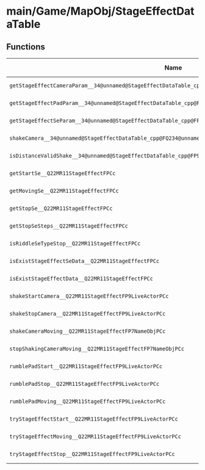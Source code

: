 # main/Game/MapObj/StageEffectDataTable

## Functions

| Name | Address | Match % |
|------|---------|---------|
| `getStageEffectCameraParam__34@unnamed@StageEffectDataTable_cpp@FPCc` | `0x8023C59C` | :x: (0.0%) |
| `getStageEffectPadParam__34@unnamed@StageEffectDataTable_cpp@FPCc` | `0x8023C60C` | :x: (0.0%) |
| `getStageEffectSeParam__34@unnamed@StageEffectDataTable_cpp@FPCc` | `0x8023C67C` | :x: (0.0%) |
| `shakeCamera__34@unnamed@StageEffectDataTable_cpp@FQ234@unnamed@StageEffectDataTable_cpp@15CameraShakeType` | `0x8023C6EC` | :x: (0.0%) |
| `isDistanceValidShake__34@unnamed@StageEffectDataTable_cpp@FP9LiveActorPCc` | `0x8023C730` | :x: (0.0%) |
| `getStartSe__Q22MR11StageEffectFPCc` | `0x8023C800` | :x: (0.0%) |
| `getMovingSe__Q22MR11StageEffectFPCc` | `0x8023C848` | :x: (0.0%) |
| `getStopSe__Q22MR11StageEffectFPCc` | `0x8023C890` | :x: (0.0%) |
| `getStopSeSteps__Q22MR11StageEffectFPCc` | `0x8023C8D8` | :x: (0.0%) |
| `isRiddleSeTypeStop__Q22MR11StageEffectFPCc` | `0x8023C920` | :x: (0.0%) |
| `isExistStageEffectSeData__Q22MR11StageEffectFPCc` | `0x8023C974` | :x: (0.0%) |
| `isExistStageEffectData__Q22MR11StageEffectFPCc` | `0x8023C99C` | :x: (0.0%) |
| `shakeStartCamera__Q22MR11StageEffectFP9LiveActorPCc` | `0x8023CA04` | :x: (0.0%) |
| `shakeStopCamera__Q22MR11StageEffectFP9LiveActorPCc` | `0x8023CA60` | :x: (0.0%) |
| `shakeCameraMoving__Q22MR11StageEffectFP7NameObjPCc` | `0x8023CABC` | :x: (0.0%) |
| `stopShakingCameraMoving__Q22MR11StageEffectFP7NameObjPCc` | `0x8023CB64` | :x: (0.0%) |
| `rumblePadStart__Q22MR11StageEffectFP9LiveActorPCc` | `0x8023CBD4` | :x: (0.0%) |
| `rumblePadStop__Q22MR11StageEffectFP9LiveActorPCc` | `0x8023CC4C` | :x: (0.0%) |
| `rumblePadMoving__Q22MR11StageEffectFP9LiveActorPCc` | `0x8023CCC4` | :x: (0.0%) |
| `tryStageEffectStart__Q22MR11StageEffectFP9LiveActorPCc` | `0x8023CD30` | :x: (0.0%) |
| `tryStageEffectMoving__Q22MR11StageEffectFP9LiveActorPCc` | `0x8023CE74` | :x: (0.0%) |
| `tryStageEffectStop__Q22MR11StageEffectFP9LiveActorPCc` | `0x8023CF40` | :x: (0.0%) |